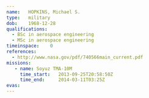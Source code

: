 ```yaml
---
name:	HOPKINS, Michael S.
type:	military
dob:	1968-12-28
qualifications:
  - BSc in aerospace engineering
  - MSc in aerospace engineering
timeinspace:	0
references:
  - http://www.nasa.gov/pdf/740566main_current.pdf
missions:
   - name: Soyuz TMA-10M
     time_start:   2013-09-25T20:58:50Z
     time_end:     2014-03-11T03:25Z
evas:
---
```

